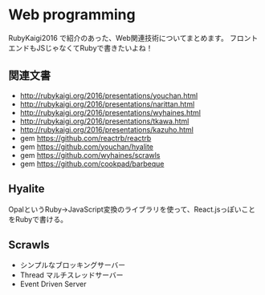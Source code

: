 
Web programming
=====

RubyKaigi2016 で紹介のあった、Web関連技術についてまとめます。
フロントエンドもJSじゃなくてRubyで書きたいよね！

関連文書
-----

- http://rubykaigi.org/2016/presentations/youchan.html
- http://rubykaigi.org/2016/presentations/narittan.html
- http://rubykaigi.org/2016/presentations/wyhaines.html
- http://rubykaigi.org/2016/presentations/tkawa.html
- http://rubykaigi.org/2016/presentations/kazuho.html
- gem https://github.com/reactrb/reactrb
- gem https://github.com/youchan/hyalite
- gem https://github.com/wyhaines/scrawls
- gem https://github.com/cookpad/barbeque


Hyalite
-----

OpalというRuby->JavaScript変換のライブラリを使って、React.jsっぽいことをRubyで書ける。


Scrawls
-----

- シンプルなブロッキングサーバー
- Thread マルチスレッドサーバー
- Event Driven Server

